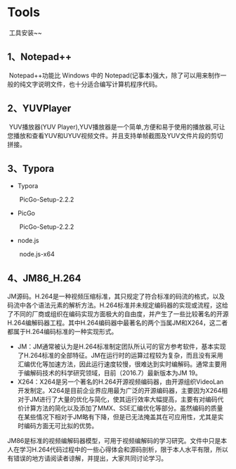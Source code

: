 # Tools

​		工具安装~~


## 1、Notepad++ 

​		Notepad++功能比 Windows 中的 Notepad(记事本)强大，除了可以用来制作一般的纯文字说明文件，也十分适合编写计算机程序代码。

## 2、YUVPlayer

​		YUV播放器(YUV Player),YUV播放器是一个简单,方便和易于使用的播放器,可让您播放和查看YUV和UYUV视频文件。并且支持单帧截图及YUV文件片段的剪切拼接。

## 3、Typora

- Typora

  ​	PicGo-Setup-2.2.2

- PicGo

  ​	PicGo-Setup-2.2.2

- node.js

  ​	node.js-x64

## 4、JM86_H.264

​         JM源码。H.264是一种视频压缩标准，其只规定了符合标准的码流的格式，以及码流中各个语法元素的解析方法。H.264标准并未规定编码器的实现或流程，这给了不同的厂商或组织在编码实现方面极大的自由度，并产生了一些比较著名的开源H.264编解码器工程。其中H.264编码器中最著名的两个当属JM和X264，这二者都属于H.264编码标准的一种实现形式。

- JM：JM通常被认为是H.264标准制定团队所认可的官方参考软件，基本实现了H.264标准的全部特征。JM在运行时的运算过程较为复杂，而且没有采用汇编优化等加速方法，因此运行速度较慢，很难达到实时编解码。通常主要用于编解码技术的科学研究领域，目前（2016.7）最新版本为JM 19。
- X264：X264是另一个著名的H.264开源视频编码器，由开源组织VideoLan开发制定。X264是目前企业界应用最为广泛的开源编码器，主要因为X264相对于JM进行了大量的优化与简化，使其运行效率大幅提高，主要有对编码代价计算方法的简化以及添加了MMX、SSE汇编优化等部分。虽然编码的质量在某些情况下相对于JM略有下降，但是已无法掩盖其在可应用性，尤其是实时编码方面无可比拟的优势。

​       JM86是标准的视频编解码器模型，可用于视频编解码的学习研究。文件中只是本人在学习H.264代码过程中的一些心得体会和源码剖析，限于本人水平有限，所以有错误的地方请阅读者谅解，并提出，大家共同讨论学习。



